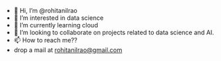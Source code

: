 - 👋 Hi, I’m @rohitanilrao
- 👀 I’m interested in data science 
- 🌱 I’m currently learning cloud 
- 💞️ I’m looking to collaborate on projects related to data science and AI.
- 📫 How to reach me??
- drop a mail at rohitanilrao@gmail.com

<!---
rohitanilrao/rohitanilrao is a ✨ special ✨ repository because its `README.md` (this file) appears on your GitHub profile.
You can click the Preview link to take a look at your changes.
--->
